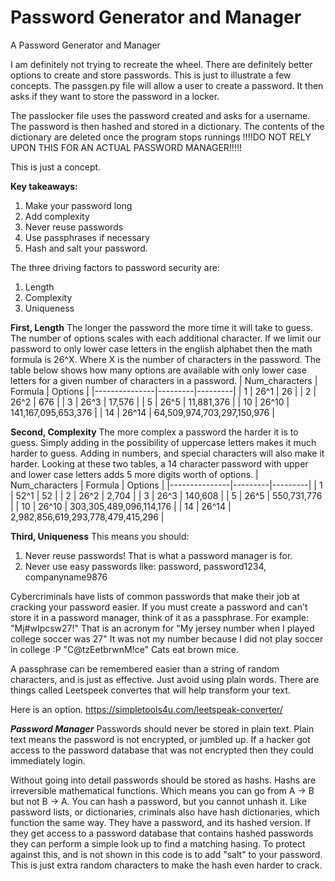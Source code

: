 # Password Generator and Manager
A Password Generator and Manager

I am definitely not trying to recreate the wheel. There are definitely better options to create and store passwords. This is just to illustrate a few concepts.
The passgen.py file will allow a user to create a password. It then asks if they want to store the password in a locker.

The passlocker file uses the password created and asks for a username. The password is then hashed and stored in a dictionary.
The contents of the dictionary are deleted once the program stops runnings
!!!!DO NOT RELY UPON THIS FOR AN ACTUAL PASSWORD MANAGER!!!!!

This is just a concept.

**Key takeaways:**
1. Make your password long
2. Add complexity
3. Never reuse passwords
4. Use passphrases if necessary
5. Hash and salt your password.

The three driving factors to password security are:
1. Length
2. Complexity
3. Uniqueness

**First, Length**
The longer the password the more time it will take to guess.
The number of options scales with each additional character. If we limit our password to only lower case letters in the english alphabet then the math formula is 26^X. 
Where X is the number of characters in the password.
The table below shows how many options are available with only lower case letters for a given number of characters in a password.
| Num_characters | Formula | Options |
|---------------|---------|---------|
| 1             | 26^1    | 26      |
| 2             | 26^2    | 676      |
| 3             | 26^3    | 17,576     |
| 5             | 26^5    | 11,881,376      |
| 10             | 26^10    | 141,167,095,653,376      |
| 14            | 26^14    | 64,509,974,703,297,150,976      |


**Second, Complexity**
The more complex a password the harder it is to guess.
Simply adding in the possibility of uppercase letters makes it much harder to guess.
Adding in numbers, and special characters will also make it harder.
Looking at these two tables, a 14 character password with upper and lower case letters adds 5 more digits worth of options.
| Num_characters | Formula | Options |
|---------------|---------|---------|
| 1             | 52^1    | 52      |
| 2             | 26^2    | 2,704      |
| 3             | 26^3    | 140,608    |
| 5             | 26^5    | 550,731,776      |
| 10             | 26^10    | 303,305,489,096,114,176      |
| 14            | 26^14    | 2,982,856,619,293,778,479,415,296      |

**Third, Uniqueness**
This means you should:
1. Never reuse passwords! That is what a password manager is for.
2. Never use easy passwords like: password, password1234, companyname9876

Cybercriminals have lists of common passwords that make their job at cracking your password easier.
If you must create a password and can't store it in a password manager, think of it as a passphrase.
For example:
"Mj#wIpcsw27!" That is an acronym for "My jersey number when I played college soccer was 27" It was not my number because I did not play soccer in college :P
"C@tzEetbrwnM!ce" Cats eat brown mice.

A passphrase can be remembered easier than a string of random characters, and is just as effective. Just avoid using plain words.
There are things called Leetspeek convertes that will help transform your text.

Here is an option.
https://simpletools4u.com/leetspeak-converter/

***Password Manager***
Passwords should never be stored in plain text. Plain text means the password is not encrypted, or jumbled up. If a hacker got access to the password database that was not encrypted then they could immediately login.

Without going into detail passwords should be stored as hashs. Hashs are irreversible mathematical functions. Which means you can go from A -> B but not B -> A. You can hash a password, but you cannot unhash it.
Like password lists, or dictionaries, criminals also have hash dictionaries, which function the same way. They have a password, and its hashed version. If they get access to a password database that contains hashed passwords they can perform a simple look up to find a matching hasing.
To protect against this, and is not shown in this code is to add "salt" to your password. This is just extra random characters to make the hash even harder to crack.





